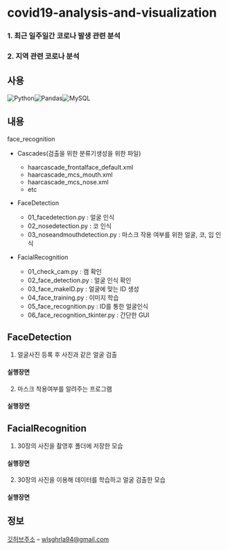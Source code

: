 # covid19-analysis-and-visualization

### 1. 최근 일주일간 코로나 발생 관련 분석  

### 2. 지역 관련 코로나 분석


## 사용

![Python](https://img.shields.io/badge/python-3670A0?style=for-the-badge&logo=python&logoColor=ffdd54)![Pandas](https://img.shields.io/badge/pandas-%23150458.svg?style=for-the-badge&logo=pandas&logoColor=white)![MySQL](https://img.shields.io/badge/mysql-%2300f.svg?style=for-the-badge&logo=mysql&logoColor=white)

## 내용

face_recognition  
* Cascades(검출을 위한 분류기생성을 위한 파일)  
   * haarcascade_frontalface_default.xml    
   * haarcascade_mcs_mouth.xml    
   * haarcascade_mcs_nose.xml    
   * etc    
  
* FaceDetection    

   * 01_facedetection.py : 얼굴 인식    
   * 02_nosedetection.py : 코 인식  
   * 03_noseandmouthdetection.py : 마스크 작용 여부를 위한 얼굴, 코, 입 인식    
     
* FacialRecognition  
   * 01_check_cam.py  : 캠 확인  
   * 02_face_detection.py : 얼굴 인식 확인    
   * 03_face_makeID.py : 얼굴에 맞는 ID 생성    
   * 04_face_training.py : 이미지 학습    
   * 05_face_recognition.py  : ID를 통한 얼굴인식  
   * 06_face_recognition_tkinter.py  : 간단한 GUI  
  
          
          
## FaceDetection    
1. 얼굴사진 등록 후 사진과 같은 얼굴 검출
#### 실행장면


2. 마스크 착용여부를 알려주는 프로그램
#### 실행장면



## FacialRecognition  
1. 30장의 사진을 촬영후 폴더에 저장한 모습
#### 실행장면

2. 30장의 사진을 이용해 데이터를 학습하고 얼굴 검출한 모습
#### 실행장면


## 정보

[깃허브주소](https://github.com/jinokiim) – wlsghrla94@gmail.com
